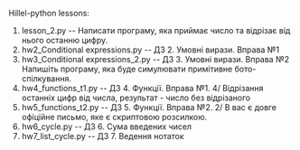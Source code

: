 Hillel-python lessons:
1. lesson_2.py -- 
 Написати програму, яка приймає число та відрізає від нього останню цифру.
2. hw2_Conditional expressions.py -- 
 ДЗ 2. Умовні вирази. Вправа №1
3. hw3_Conditional expressions_2.py -- 
 ДЗ 3. Умовні вирази. Вправа №2
 Напишіть програму, яка буде симулювати примітивне бото-спілкування.
4. hw4_functions_t1.py -- 
 ДЗ 4. Функції. Вправа №1. 
 4/ Відрізання останніх цифр від числа, результат - число без відрізаного
5. hw5_functions_t2.py -- 
 ДЗ 5. Функції. Вправа №2. 
 2/ В вас є довге офіційне письмо, яке є скриптовою розсилкою. 
6. hw6_cycle.py -- 
 ДЗ 6. Сума введених чисел
7. hw7_list_cycle.py --
 ДЗ 7. Ведення нотаток
